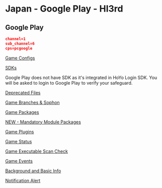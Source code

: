 # Japan - Google Play - HI3rd

## Google Play

```json
channel=1
sub_channel=6
cps=pcgoogle
```

[Game Configs](https://sg-hyp-api.hoyoverse.com/hyp/hyp-connect/api/getGameConfigs?launcher_id=6runUel2hp)

[SDKs](https://sg-hyp-api.hoyoverse.com/hyp/hyp-connect/api/getGameChannelSDKs?launcher_id=6runUel2hp&channel=1&sub_channel=6)

Google Play does not have SDK as it's integrated in HoYo Login SDK. You will be asked to login to Google Play to verify your safeguard.

[Deprecated Files](https://sg-hyp-api.hoyoverse.com/hyp/hyp-connect/api/getGameDeprecatedFileConfigs?launcher_id=6runUel2hp)

[Game Branches & Sophon](https://sg-hyp-api.hoyoverse.com/hyp/hyp-connect/api/getGameBranches?launcher_id=6runUel2hp)

[Game Packages](https://sg-hyp-api.hoyoverse.com/hyp/hyp-connect/api/getGamePackages?launcher_id=6runUel2hp)

[NEW - Mandatory Module Packages](https://sg-hyp-api.hoyoverse.com/hyp/hyp-connect/api/getWPFPackages?launcher_id=6runUel2hp)

[Game Plugins](https://sg-hyp-api.hoyoverse.com/hyp/hyp-connect/api/getGamePlugins?launcher_id=6runUel2hp)

[Game Status](https://sg-hyp-api.hoyoverse.com/hyp/hyp-connect/api/getGames?launcher_id=6runUel2hp&language=ja-jp)

[Game Executable Scan Check](https://sg-hyp-api.hoyoverse.com/hyp/hyp-connect/api/getGameScanInfo?launcher_id=6runUel2hp)

[Game Events](https://sg-hyp-api.hoyoverse.com/hyp/hyp-connect/api/getGameContent?launcher_id=6runUel2hp&game_id=g0mMIvshDb&language=ja-jp)

[Background and Basic Info](https://sg-hyp-api.hoyoverse.com/hyp/hyp-connect/api/getAllGameBasicInfo?launcher_id=6runUel2hp)

[Notification Alert](https://sg-hyp-api.hoyoverse.com/hyp/hyp-connect/api/getNotification?launcher_id=6runUel2hp&language=en-us&type=NOTIFICATION_TYPE_RED_DOT)
